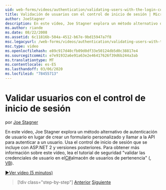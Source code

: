 ```yaml
---
uid: web-forms/videos/authentication/validating-users-with-the-login-control
title: Validación de usuarios con el control de inicio de sesión | Microsoft Docs
author: JoeStagner
description: En este vídeo, Joe Stagner explora un método alternativo de autenticación de usuario en lugar de crear un formulario personalizado y llamar a la API para autenticar un uso...
ms.author: riande
ms.date: 08/22/2008
ms.assetid: 6c11816b-504a-4512-b67e-9bd15947a7f8
msc.legacyurl: /web-forms/videos/authentication/validating-users-with-the-login-control
msc.type: video
ms.openlocfilehash: e89c917d40cfb09d0df33e50124db5d0c38817e4
ms.sourcegitcommit: e7e91932a6e91a63e2e46417626f39d6b244a3ab
ms.translationtype: MT
ms.contentlocale: es-ES
ms.lasthandoff: 03/06/2020
ms.locfileid: "78455713"
---
```

# <a name="validating-users-with-the-login-control"></a>Validar usuarios con el control de inicio de sesión

por [Joe Stagner](https://github.com/JoeStagner)

En este vídeo, Joe Stagner explora un método alternativo de autenticación de usuario en lugar de crear un formulario personalizado y llamar a la API para autenticar a un usuario. Usa el control de inicio de sesión que se incluye con ASP.NET 2 y versiones posteriores. Para obtener más información sobre este vídeo, lea el tutorial de seguridad "validar las credenciales de usuario en el[C#](../../overview/older-versions-security/membership/validating-user-credentials-against-the-membership-user-store-cs.md)almacén de usuarios de pertenencia" (, [VB](../../overview/older-versions-security/membership/validating-user-credentials-against-the-membership-user-store-vb.md)).

[&#9654;Ver vídeo (5 minutos)](https://channel9.msdn.com/Blogs/ASP-NET-Site-Videos/validating-users-with-the-login-control)

> [!div class="step-by-step"]
> [Anterior](validating-users-manually.md)
> [Siguiente](adding-users-to-your-membership-system.md)
